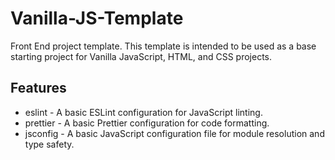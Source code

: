 # Vanilla-JS-Template
Front End project template. This template is intended to be used as a base starting project for Vanilla JavaScript, HTML, and CSS projects.

## Features
 - eslint - A basic ESLint configuration for JavaScript linting.
 - prettier - A basic Prettier configuration for code formatting.
 - jsconfig - A basic JavaScript configuration file for module resolution and type safety.
